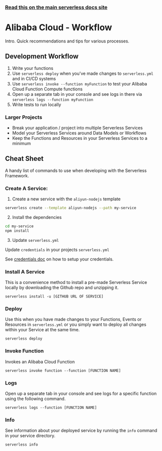 <!--
title: Serverless Framework Guide - Alibaba Cloud Function Compute - Workflow
menuText: Workflow
menuOrder: 14
description: A guide and cheatsheet containing CLI commands and workflow recommendations.
layout: Doc
-->

<!-- DOCS-SITE-LINK:START automatically generated  -->

### [Read this on the main serverless docs site](https://www.serverless.com/framework/docs/providers/aliyun/guide/workflow)

<!-- DOCS-SITE-LINK:END -->

# Alibaba Cloud - Workflow

Intro. Quick recommendations and tips for various processes.

## Development Workflow

1. Write your functions
2. Use `serverless deploy` when you've made changes to `serverless.yml` and in CI/CD systems
3. Use `serverless invoke --function myFunction` to test your Alibaba Cloud Function Compute functions
4. Open up a separate tab in your console and see logs in there via `serverless logs --function myFunction`
5. Write tests to run locally

### Larger Projects

- Break your application / project into multiple Serverless Services
- Model your Serverless Services around Data Models or Workflows
- Keep the Functions and Resources in your Serverless Services to a minimum

## Cheat Sheet

A handy list of commands to use when developing with the Serverless Framework.

### Create A Service:

1. Create a new service with the `aliyun-nodejs` template

```bash
serverless create --template aliyun-nodejs --path my-service
```

2. Install the dependencies

```bash
cd my-service
npm install
```

3. Update `serverless.yml`

Update `credentials` in your projects `serverless.yml`

See [credentials doc](./credentials.md) on how to setup your credentials.

### Install A Service

This is a convenience method to install a pre-made Serverless Service locally by downloading the Github repo and unzipping it.

```
serverless install -u [GITHUB URL OF SERVICE]
```

### Deploy

Use this when you have made changes to your Functions, Events or Resources in `serverless.yml` or you simply want to deploy all changes within your Service at the same time.

```
serverless deploy
```

### Invoke Function

Invokes an Alibaba Cloud Function

```
serverless invoke function --function [FUNCTION NAME]
```

### Logs

Open up a separate tab in your console and see logs for a specific function using the following command.

```
serverless logs --function [FUNCTION NAME]
```

### Info

See information about your deployed service by running the `info` command in your service directory.

```
serverless info
```
